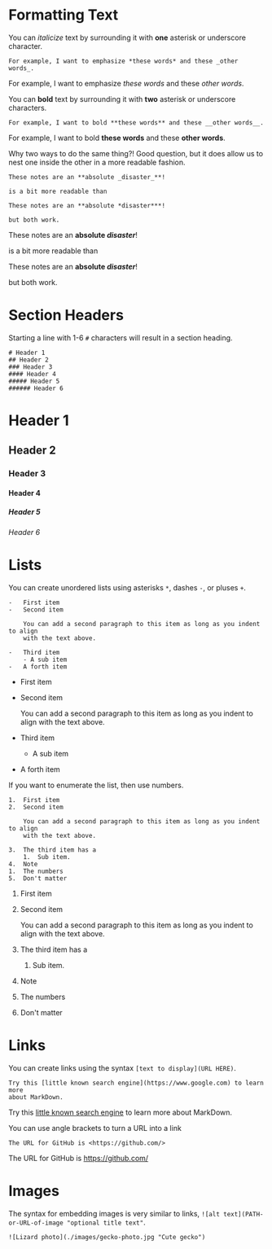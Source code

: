 # Formatting Text

You can *italicize* text by surrounding it with **one** asterisk or underscore
character.

```
For example, I want to emphasize *these words* and these _other words_.
```
For example, I want to emphasize *these words* and these _other words_.

You can **bold** text by surrounding it with **two** asterisk or underscore
characters.
```
For example, I want to bold **these words** and these __other words__.
```
For example, I want to bold **these words** and these __other words__.

Why two ways to do the same thing?! Good question, but it does allow us to
nest one inside the other in a more readable fashion.
```
These notes are an **absolute _disaster_**!

is a bit more readable than

These notes are an **absolute *disaster***!

but both work.
```
These notes are an **absolute _disaster_**!

is a bit more readable than

These notes are an **absolute *disaster***!

but both work.


# Section Headers

Starting a line with 1-6 `#` characters will result in a section heading.

```
# Header 1
## Header 2
### Header 3
#### Header 4
##### Header 5
###### Header 6
```

# Header 1
## Header 2
### Header 3
#### Header 4
##### Header 5
###### Header 6


# Lists

You can create unordered lists using asterisks `*`, dashes `-`, or pluses `+`.

```
-   First item
-   Second item

    You can add a second paragraph to this item as long as you indent to align
    with the text above.

-   Third item
    - A sub item
-   A forth item
```
-   First item
-   Second item

    You can add a second paragraph to this item as long as you indent to align
    with the text above.

-   Third item
    - A sub item
-   A forth item

If you want to enumerate the list, then use numbers.
```
1.  First item
2.  Second item

    You can add a second paragraph to this item as long as you indent to align
    with the text above.
    
3.  The third item has a
    1.  Sub item.
4.  Note
1.  The numbers
5.  Don't matter
```
1.  First item
2.  Second item

    You can add a second paragraph to this item as long as you indent to align
    with the text above.
    
3.  The third item has a
    1.  Sub item.
4.  Note
1.  The numbers
5.  Don't matter


# Links

You can create links using the syntax `[text to display](URL HERE)`.

```
Try this [little known search engine](https://www.google.com) to learn more
about MarkDown.
```
Try this [little known search engine](https://www.google.com) to learn more
about MarkDown.

You can use angle brackets to turn a URL into a link
```
The URL for GitHub is <https://github.com/>
```
The URL for GitHub is <https://github.com/>

# Images

The syntax for embedding images is very similar to links, `![alt
text](PATH-or-URL-of-image "optional title text"`.
```
![Lizard photo](./images/gecko-photo.jpg "Cute gecko")

```
